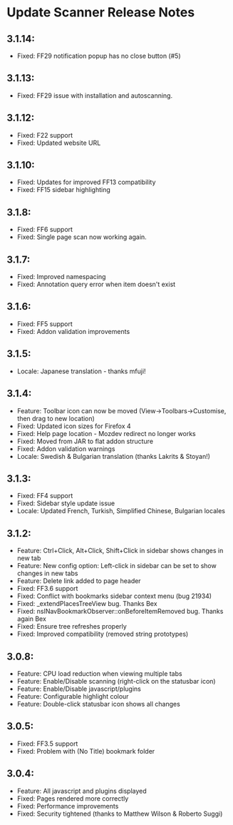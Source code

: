 Update Scanner Release Notes
============================

3.1.14:
-------
* Fixed: FF29 notification popup has no close button (#5)

3.1.13:
-------
* Fixed: FF29 issue with installation and autoscanning. 

3.1.12:
-------
* Fixed: F22 support
* Fixed: Updated website URL

3.1.10:
-------
* Fixed: Updates for improved FF13 compatibility
* Fixed: FF15 sidebar highlighting

3.1.8:
------
* Fixed: FF6 support
* Fixed: Single page scan now working again. 

3.1.7:
------
* Fixed: Improved namespacing
* Fixed: Annotation query error when item doesn't exist

3.1.6:
------
* Fixed: FF5 support
* Fixed: Addon validation improvements

3.1.5:
------
* Locale: Japanese translation - thanks mfuji!

3.1.4:
------
* Feature: Toolbar icon can now be moved (View->Toolbars->Customise, then drag to new location)
* Fixed: Updated icon sizes for Firefox 4
* Fixed: Help page location - Mozdev redirect no longer works
* Fixed: Moved from JAR to flat addon structure
* Fixed: Addon validation warnings 
* Locale: Swedish & Bulgarian translation (thanks Lakrits & Stoyan!)

3.1.3:
------
* Fixed: FF4 support
* Fixed: Sidebar style update issue 
* Locale: Updated French, Turkish, Simplified Chinese, Bulgarian locales

3.1.2:
------
* Feature: Ctrl+Click, Alt+Click, Shift+Click in sidebar shows changes in new tab
* Feature: New config option: Left-click in sidebar can be set to show changes in new tabs
* Feature: Delete link added to page header
* Fixed: FF3.6 support
* Fixed: Conflict with bookmarks sidebar context menu (bug 21934)
* Fixed: _extendPlacesTreeView bug. Thanks Bex
* Fixed: nsINavBookmarkObserver::onBeforeItemRemoved bug. Thanks again Bex
* Fixed: Ensure tree refreshes properly
* Fixed: Improved compatibility (removed string prototypes) 

3.0.8:
------
* Feature: CPU load reduction when viewing multiple tabs
* Feature: Enable/Disable scanning (right-click on the statusbar icon)
* Feature: Enable/Disable javascript/plugins
* Feature: Configurable highlight colour
* Feature: Double-click statusbar icon shows all changes 

3.0.5:
------
* Fixed: FF3.5 support
* Fixed: Problem with (No Title) bookmark folder

3.0.4:
------
* Feature: All javascript and plugins displayed
* Fixed: Pages rendered more correctly
* Fixed: Performance improvements
* Fixed: Security tightened (thanks to Matthew Wilson & Roberto Suggi)
